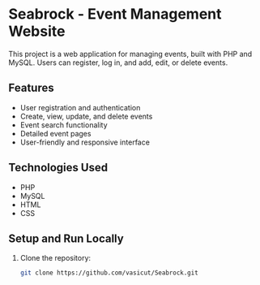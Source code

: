 # Seabrock - Event Management Website

This project is a web application for managing events, built with PHP and MySQL. Users can register, log in, and add, edit, or delete events.

## Features

- User registration and authentication  
- Create, view, update, and delete events  
- Event search functionality  
- Detailed event pages  
- User-friendly and responsive interface  

## Technologies Used

- PHP  
- MySQL  
- HTML  
- CSS  

## Setup and Run Locally

1. Clone the repository:  
   ```bash
   git clone https://github.com/vasicut/Seabrock.git

